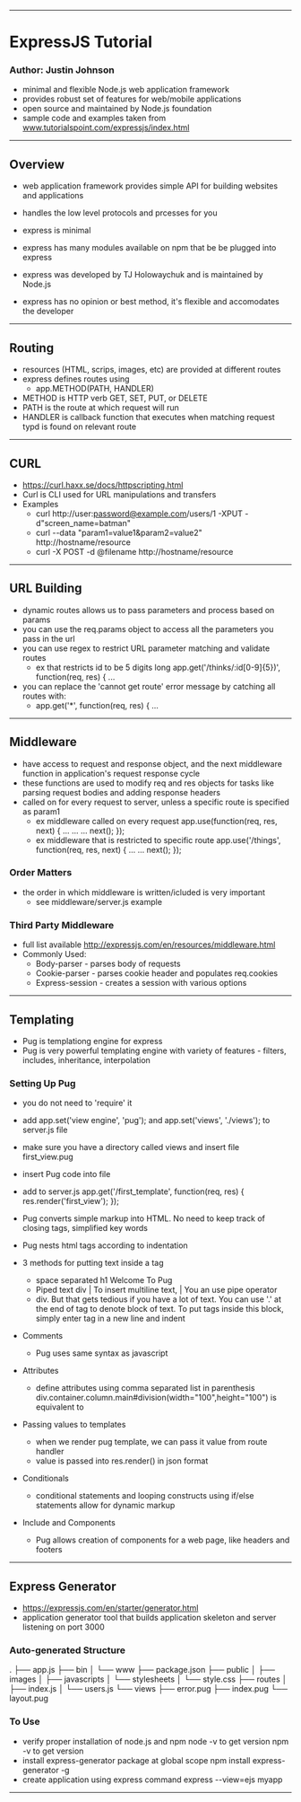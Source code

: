 --------------------------------------------------------------------------------------------

# ExpressJS Tutorial
### Author: Justin Johnson
- minimal and flexible Node.js web application framework
- provides robust set of features for web/mobile applications
- open source and maintained by Node.js foundation
- sample code and examples taken from www.tutorialspoint.com/expressjs/index.html

---------------------------------------------------------------------------------------------

## Overview
- web application framework provides simple API for building websites and applications
- handles the low level protocols and prcesses for you

- express is minimal
- express has many modules available on npm that be be plugged into express
- express was developed by TJ Holowaychuk and is maintained by Node.js

- express has no opinion or best method, it's flexible and accomodates the developer

----------------------------------------------------------------------------------------------

## Routing
- resources (HTML, scrips, images, etc) are provided at different routes
- express defines routes using 
	- app.METHOD(PATH, HANDLER)
- METHOD is HTTP verb GET, SET, PUT, or DELETE
- PATH is the route at which request will run
- HANDLER is callback function that executes when matching request typd is found on relevant route

----------------------------------------------------------------------------------------------------

## CURL
- https://curl.haxx.se/docs/httpscripting.html
- Curl is CLI used for URL manipulations and transfers
- Examples
	- curl http://user:password@example.com/users/1 -XPUT -d"screen_name=batman"
	- curl --data "param1=value1&param2=value2" http://hostname/resource
	- curl -X POST -d @filename http://hostname/resource

------------------------------------------------------------------------------------------------------

## URL Building
- dynamic routes allows us to pass parameters and process based on params
- you can use the req.params object to access all the parameters you pass in the url
- you can use regex to restrict URL parameter matching and validate routes
	- ex that restricts id to be 5 digits long
	  app.get('/thinks/:id[0-9]{5})', function(req, res) { ...
- you can replace the 'cannot get route' error message by catching all routes with:
	- app.get('*', function(req, res) { ...

-------------------------------------------------------------------------------------------------------
## Middleware
- have access to request and response object, and the next middleware function in application's request response cycle
- these functions are used to modify req and res objects for tasks like parsing request bodies and adding response headers
- called on for every request to server, unless a specific route is specified as param1
	- ex middleware called on every request
	   app.use(function(req, res, next) { ...
		...
		...
		next();
	  });
	- ex middleware that is restricted to specific route
	  app.use('/things', function(req, res, next) {
		...
		...
		next();
	  });

### Order Matters
- the order in which middleware is written/icluded is very important
	- see middleware/server.js example

### Third Party Middleware
- full list available http://expressjs.com/en/resources/middleware.html
- Commonly Used:
	- Body-parser - parses body of requests 
	- Cookie-parser - parses cookie header and populates req.cookies
	- Express-session - creates a session with various options

-------------------------------------------------------------------------------------------------------------

## Templating
- Pug is templationg engine for express
- Pug is very powerful templating engine with variety of features - filters, includes, inheritance, interpolation

### Setting Up Pug
- you do not need to 'require' it
- add app.set('view engine', 'pug'); and app.set('views', './views'); to server.js file
- make sure you have a directory called views and insert file first_view.pug
- insert Pug code into file
- add to server.js
	app.get('/first_template', function(req, res) {
		res.render('first_view');
	});
- Pug converts simple markup into HTML. No need to keep track of closing tags, simplified key words

- Pug nests html tags according to indentation
- 3 methods for putting text inside a tag
	- space separated
	  h1 Welcome To Pug
	- Piped text
	  div
		| To insert multiline text,
		| You an use pipe operator
	- div.
	  But that gets tedious if you have a lot of text.
	  You can use '.' at the end of tag to denote block of text.
	  To put tags inside this block, simply enter tag in a new line and indent
- Comments
	- Pug uses same syntax as javascript
- Attributes
	- define attributes using comma separated list in parenthesis
	  div.container.column.main#division(width="100",height="100")
          is equivalent to
	  <div class="container column main" id="division" width="100" height="100"></div>
- Passing values to templates
	- when we render pug template, we can pass it value from route handler
	- value is passed into res.render() in json format
- Conditionals
	- conditional statements and looping constructs using if/else statements allow for dynamic markup
- Include and Components
	- Pug allows creation of components for a web page, like headers and footers


----------------------------------------------------------------------------------------------------

## Express Generator
- https://expressjs.com/en/starter/generator.html
- application generator tool that builds application skeleton and server listening on port 3000

### Auto-generated Structure
.
├── app.js
├── bin
│   └── www
├── package.json
├── public
│   ├── images
│   ├── javascripts
│   └── stylesheets
│       └── style.css
├── routes
│   ├── index.js
│   └── users.js
└── views
    ├── error.pug
    ├── index.pug
    └── layout.pug

### To Use
- verify proper installation of node.js and npm
	node -v to get version
	npm -v to get version
- install express-generator package at global scope
	npm install express-generator -g
- create application using express command
	express --view=ejs myapp

------------------------------------------------------------------------------------
